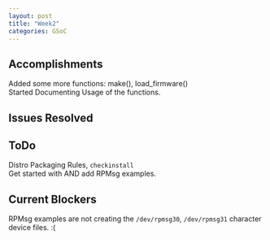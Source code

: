 ```yaml
---
layout: post
title: "Week2"
categories: GSoC
---
```

## Accomplishments
Added some more functions: make(), load_firmware() <br>
Started Documenting Usage of the functions.

## Issues Resolved

## ToDo
Distro Packaging Rules, `checkinstall` <br>
Get started with AND add RPMsg examples. <br>

## Current Blockers
RPMsg examples are not creating the `/dev/rpmsg30`, `/dev/rpmsg31` character device files. :( <br>
